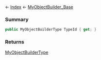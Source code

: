 ← [Index](Api-Index) ← [MyObjectBuilder_Base](VRage.ObjectBuilders.MyObjectBuilder_Base)

### Summary

```csharp
public MyObjectBuilderType TypeId { get; }
```

### Returns

[MyObjectBuilderType](VRage.ObjectBuilders.MyObjectBuilderType)

